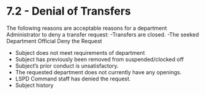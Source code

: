# 7.2 - Denial of Transfers

The following reasons are acceptable reasons for a department Administrator to deny a transfer request: -Transfers are closed. -The seeked Department Official Deny the Request

* Subject does not meet requirements of department
* Subject has previously been removed from suspended/clocked off
* Subject’s prior conduct is unsatisfactory.
* The requested department does not currently have any openings.
* LSPD Command staff has denied the request.
* Subject history

